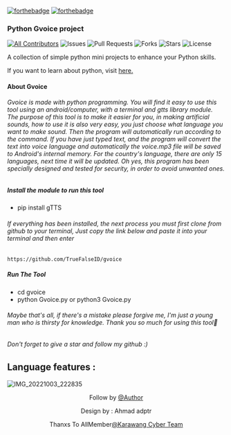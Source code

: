 <!-- ALL-CONTRIBUTORS-BADGE:START - Do not remove or modify this section -->
[![forthebadge](https://forthebadge.com/images/badges/built-by-developers.svg)](https://github.com/TrueFalseID)
[![forthebadge](https://forthebadge.com/images/badges/made-with-python.svg)](https://www.python.org)

### Python Gvoice project

[![All Contributors](https://img.shields.io/github/contributors/TrueFalseID/indoxtool)](#contributors-)
![Issues](https://img.shields.io/github/issues/TrueFalseID/indoxtool)
![Pull Requests](https://img.shields.io/github/issues-pr/TrueFalseID/indoxtool?)
![Forks](https://img.shields.io/github/forks/TrueFalseID/indoxtool)
![Stars](https://img.shields.io/github/stars/TrueFalseID/indoxtool)
![License](https://img.shields.io/github/license/TrueFalseID/indoxtool)

A collection of simple python mini projects to enhance your Python skills.

If you want to learn about python, visit [here.](https://github.com/Python-World/Py-Resources)

#### About Gvoice
###### Gvoice is made with python programming. You will find it easy to use this tool using an android/computer, with a terminal and gtts library module. The purpose of this tool is to make it easier for you, in making artificial sounds, how to use it is also very easy, you just choose what language you want to make sound. Then the program will automatically run according to the command. If you have just typed text, and the program will convert the text into voice language and automatically the voice.mp3 file will be saved to Android's internal memory. For the country's language, there are only 15 languages, next time it will be updated. Oh yes, this program has been specially designed and tested for security, in order to avoid unwanted ones.
##### Install the module to run this tool
- pip install gTTS

###### If everything has been installed, the next process you must first clone from github to your terminal, Just copy the link below and paste it into your terminal and then enter
```
https://github.com/TrueFalseID/gvoice
```
##### Run The Tool
- cd gvoice
- python Gvoice.py or python3 Gvoice.py

###### Maybe that's all, if there's a mistake please forgive me, I'm just a young man who is thirsty for knowledge. Thank you so much for using this tool🙏
###### Don't forget to give a star and follow my github :)
## Language features :
![IMG_20221003_222835](https://user-images.githubusercontent.com/99103722/193616590-83d3f116-2c37-4832-a5ee-c5b911517db1.jpg)

<p align="center"> Follow by
<a href="https://www.facebook.com/may.quen.7547">@Author</a>
</p>
<p align="center"> Design by : Ahmad adptr</p>
<p align="center">Thanxs To AllMember<a href="https://www.facebook.com/1454241774848282">@Karawang Cyber Team</a></p>
